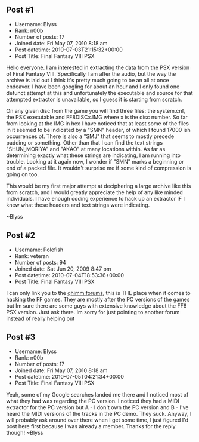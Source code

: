 ## Post #1
- Username: Blyss
- Rank: n00b
- Number of posts: 17
- Joined date: Fri May 07, 2010 8:18 am
- Post datetime: 2010-07-03T21:15:32+00:00
- Post Title: Final Fantasy VIII PSX

Hello everyone. I am interested in extracting the data from the PSX version of Final Fantasy VIII. Specifically I am after the audio, but the way the archive is laid out I think it's pretty much going to be an all at once endeavor. I have been googling for about an hour and I only found one defunct attempt at this and unfortunately the executable and source for that attempted extractor is unavailable, so I guess it is starting from scratch. 

On any given disc from the game you will find three files: the system.cnf, the PSX executable and FF8DISCx.IMG where x is the disc number. So far from looking at the IMG in hex I have noticed that at least some of the files in it seemed to be indicated by a "SMN" header, of which I found 17000 ish occurrences of. There is also a "SMJ" that seems to mostly precede padding or something. Other than that I can find the text strings "SHUN_MORIYA" and "AKAO" at many locations within. As far as determining exactly what these strings are indicating, I am running into trouble. Looking at it again now, I wonder if "SMN" marks a beginning or end of a packed file. It wouldn't surprise me if some kind of compression is going on too. 

This would be my first major attempt at deciphering a large archive like this from scratch, and I would greatly appreciate the help of any like minded individuals. I have enough coding experience to hack up an extractor IF I knew what these headers and text strings were indicating.

~Blyss
## Post #2
- Username: Polefish
- Rank: veteran
- Number of posts: 94
- Joined date: Sat Jun 20, 2009 8:47 pm
- Post datetime: 2010-07-04T18:53:36+00:00
- Post Title: Final Fantasy VIII PSX

I can only link you to the [qhimm forums](http://forums.qhimm.com/), this is THE place when it comes to hacking the FF games. They are mostly after the PC versions of the games but Im sure there are some guys with extensive knowledge about the FF8 PSX version. Just ask there.
Im sorry for just pointing to another forum instead of really helping out
## Post #3
- Username: Blyss
- Rank: n00b
- Number of posts: 17
- Joined date: Fri May 07, 2010 8:18 am
- Post datetime: 2010-07-05T04:21:34+00:00
- Post Title: Final Fantasy VIII PSX

Yeah, some of my Google searches landed me there and I noticed most of what they had was regarding the PC version. I noticed they had a MIDI extractor for the PC version but A - I don't own the PC version and B - I've heard the MIDI versions of the tracks in the PC demo. They suck. Anyway, I will probably ask around over there when I get some time, I just figured I'd post here first because I was already a member. Thanks for the reply though!
~Blyss
